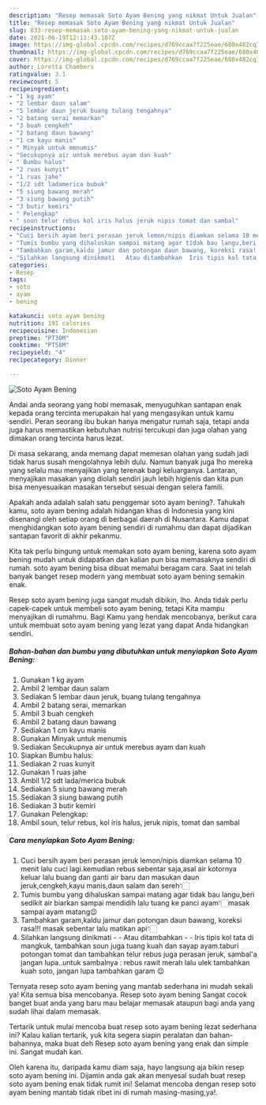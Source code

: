 ```yaml
---
description: "Resep memasak Soto Ayam Bening yang nikmat Untuk Jualan"
title: "Resep memasak Soto Ayam Bening yang nikmat Untuk Jualan"
slug: 833-resep-memasak-soto-ayam-bening-yang-nikmat-untuk-jualan
date: 2021-06-19T12:11:43.107Z
image: https://img-global.cpcdn.com/recipes/d769ccaa7f225eae/680x482cq70/soto-ayam-bening-foto-resep-utama.jpg
thumbnail: https://img-global.cpcdn.com/recipes/d769ccaa7f225eae/680x482cq70/soto-ayam-bening-foto-resep-utama.jpg
cover: https://img-global.cpcdn.com/recipes/d769ccaa7f225eae/680x482cq70/soto-ayam-bening-foto-resep-utama.jpg
author: Loretta Chambers
ratingvalue: 3.1
reviewcount: 5
recipeingredient:
- "1 kg ayam"
- "2 lembar daun salam"
- "5 lembar daun jeruk buang tulang tengahnya"
- "2 batang serai memarkan"
- "3 buah cengkeh"
- "2 batang daun bawang"
- "1 cm kayu manis"
- " Minyak untuk menumis"
- "Secukupnya air untuk merebus ayam dan kuah"
- " Bumbu halus"
- "2 ruas kunyit"
- "1 ruas jahe"
- "1/2 sdt ladamerica bubuk"
- "5 siung bawang merah"
- "3 siung bawang putih"
- "3 butir kemiri"
- " Pelengkap"
- " soun telur rebus kol iris halus jeruk nipis tomat dan sambal"
recipeinstructions:
- "Cuci bersih ayam beri perasan jeruk lemon/nipis diamkan selama 10 menit lalu cuci lagi.kemudian rebus sebentar saja,asal air kotornya keluar lalu buang dan ganti air baru dan masukan daun jeruk,cengkeh,kayu manis,daun salam dan sereh👇🏻"
- "Tumis bumbu yang dihaluskan sampai matang agar tidak bau langu,beri sedikit air biarkan sampai mendidih lalu tuang ke panci ayam👇🏻masak sampai ayam matang😉"
- "Tambahkan garam,kaldu jamur dan potongan daun bawang, koreksi rasa!!! masak sebentar lalu matikan api👇🏻"
- "Silahkan langsung dinikmati   Atau ditambahkan  Iris tipis kol tata di mangkuk, tambahkan soun juga tuang kuah dan sayap ayam.taburi potongan tomat dan tambahkan telur rebus juga perasan jeruk, sambal&#39;a jangan lupa..untuk sambalnya : rebus rawit merah lalu ulek tambahkan kuah soto, jangan lupa tambahkan garam 😉"
categories:
- Resep
tags:
- soto
- ayam
- bening

katakunci: soto ayam bening 
nutrition: 191 calories
recipecuisine: Indonesian
preptime: "PT30M"
cooktime: "PT58M"
recipeyield: "4"
recipecategory: Dinner

---
```



![Soto Ayam Bening](https://img-global.cpcdn.com/recipes/d769ccaa7f225eae/680x482cq70/soto-ayam-bening-foto-resep-utama.jpg)

Andai anda seorang yang hobi memasak, menyuguhkan santapan enak kepada orang tercinta merupakan hal yang mengasyikan untuk kamu sendiri. Peran seorang ibu bukan hanya mengatur rumah saja, tetapi anda juga harus memastikan kebutuhan nutrisi tercukupi dan juga olahan yang dimakan orang tercinta harus lezat.

Di masa  sekarang, anda memang dapat memesan olahan yang sudah jadi tidak harus susah mengolahnya lebih dulu. Namun banyak juga lho mereka yang selalu mau menyajikan yang terenak bagi keluarganya. Lantaran, menyajikan masakan yang diolah sendiri jauh lebih higienis dan kita pun bisa menyesuaikan masakan tersebut sesuai dengan selera famili. 



Apakah anda adalah salah satu penggemar soto ayam bening?. Tahukah kamu, soto ayam bening adalah hidangan khas di Indonesia yang kini disenangi oleh setiap orang di berbagai daerah di Nusantara. Kamu dapat menghidangkan soto ayam bening sendiri di rumahmu dan dapat dijadikan santapan favorit di akhir pekanmu.

Kita tak perlu bingung untuk memakan soto ayam bening, karena soto ayam bening mudah untuk didapatkan dan kalian pun bisa memasaknya sendiri di rumah. soto ayam bening bisa dibuat memalui beragam cara. Saat ini telah banyak banget resep modern yang membuat soto ayam bening semakin enak.

Resep soto ayam bening juga sangat mudah dibikin, lho. Anda tidak perlu capek-capek untuk membeli soto ayam bening, tetapi Kita mampu menyajikan di rumahmu. Bagi Kamu yang hendak mencobanya, berikut cara untuk membuat soto ayam bening yang lezat yang dapat Anda hidangkan sendiri.

<!--inarticleads1-->

##### Bahan-bahan dan bumbu yang dibutuhkan untuk menyiapkan Soto Ayam Bening:

1. Gunakan 1 kg ayam
1. Ambil 2 lembar daun salam
1. Sediakan 5 lembar daun jeruk, buang tulang tengahnya
1. Ambil 2 batang serai, memarkan
1. Ambil 3 buah cengkeh
1. Ambil 2 batang daun bawang
1. Sediakan 1 cm kayu manis
1. Gunakan  Minyak untuk menumis
1. Sediakan Secukupnya air untuk merebus ayam dan kuah
1. Siapkan  Bumbu halus:
1. Sediakan 2 ruas kunyit
1. Gunakan 1 ruas jahe
1. Ambil 1/2 sdt lada/merica bubuk
1. Sediakan 5 siung bawang merah
1. Sediakan 3 siung bawang putih
1. Sediakan 3 butir kemiri
1. Gunakan  Pelengkap:
1. Ambil  soun, telur rebus, kol iris halus, jeruk nipis, tomat dan sambal




<!--inarticleads2-->

##### Cara menyiapkan Soto Ayam Bening:

1. Cuci bersih ayam beri perasan jeruk lemon/nipis diamkan selama 10 menit lalu cuci lagi.kemudian rebus sebentar saja,asal air kotornya keluar lalu buang dan ganti air baru dan masukan daun jeruk,cengkeh,kayu manis,daun salam dan sereh👇🏻
1. Tumis bumbu yang dihaluskan sampai matang agar tidak bau langu,beri sedikit air biarkan sampai mendidih lalu tuang ke panci ayam👇🏻masak sampai ayam matang😉
1. Tambahkan garam,kaldu jamur dan potongan daun bawang, koreksi rasa!!! masak sebentar lalu matikan api👇🏻
1. Silahkan langsung dinikmati  -  - Atau ditambahkan -  - Iris tipis kol tata di mangkuk, tambahkan soun juga tuang kuah dan sayap ayam.taburi potongan tomat dan tambahkan telur rebus juga perasan jeruk, sambal&#39;a jangan lupa..untuk sambalnya : rebus rawit merah lalu ulek tambahkan kuah soto, jangan lupa tambahkan garam 😉




Ternyata resep soto ayam bening yang mantab sederhana ini mudah sekali ya! Kita semua bisa mencobanya. Resep soto ayam bening Sangat cocok banget buat anda yang baru mau belajar memasak ataupun bagi anda yang sudah lihai dalam memasak.

Tertarik untuk mulai mencoba buat resep soto ayam bening lezat sederhana ini? Kalau kalian tertarik, yuk kita segera siapin peralatan dan bahan-bahannya, maka buat deh Resep soto ayam bening yang enak dan simple ini. Sangat mudah kan. 

Oleh karena itu, daripada kamu diam saja, hayo langsung aja bikin resep soto ayam bening ini. Dijamin anda gak akan menyesal sudah buat resep soto ayam bening enak tidak rumit ini! Selamat mencoba dengan resep soto ayam bening mantab tidak ribet ini di rumah masing-masing,ya!.

